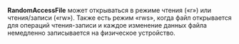 **RandomAccessFile** может открываться в режиме чтения («r») или чтения/записи («rw»).
Также есть режим «rws», когда файл открывается для операций чтения-записи и каждое изменение данных файла немедленно записывается на физическое устройство.